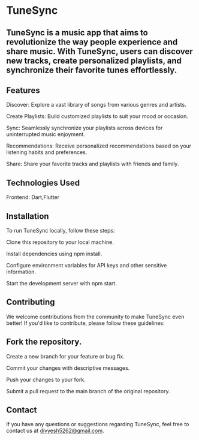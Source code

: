 # TuneSync
## TuneSync is a music app that aims to revolutionize the way people experience and share music. With TuneSync, users can discover new tracks, create personalized playlists, and synchronize their favorite tunes effortlessly.

## Features
Discover: Explore a vast library of songs from various genres and artists.

Create Playlists: Build customized playlists to suit your mood or occasion.

Sync: Seamlessly synchronize your playlists across devices for uninterrupted music enjoyment.

Recommendations: Receive personalized recommendations based on your listening habits and preferences.

Share: Share your favorite tracks and playlists with friends and family.

## Technologies Used
Frontend: Dart,Flutter

## Installation
To run TuneSync locally, follow these steps:

Clone this repository to your local machine.

Install dependencies using npm install.

Configure environment variables for API keys and other sensitive information.

Start the development server with npm start.

## Contributing
We welcome contributions from the community to make TuneSync even better! If you'd like to contribute, please follow these guidelines:

## Fork the repository.
Create a new branch for your feature or bug fix.

Commit your changes with descriptive messages.

Push your changes to your fork.

Submit a pull request to the main branch of the original repository.


## Contact
If you have any questions or suggestions regarding TuneSync, feel free to contact us at divyesh5262@gmail.com.

